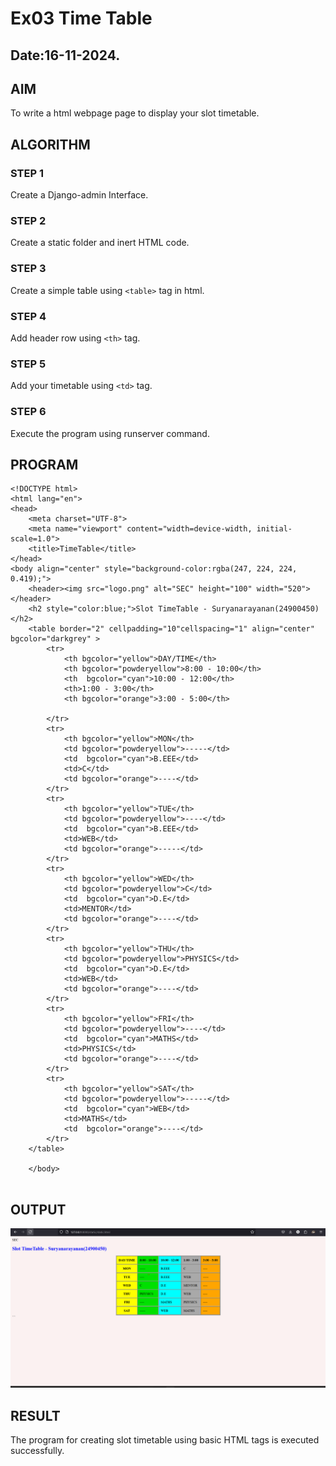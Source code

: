 # Ex03 Time Table
## Date:16-11-2024.

## AIM
To write a html webpage page to display your slot timetable.

## ALGORITHM
### STEP 1
Create a Django-admin Interface.

### STEP 2
Create a static folder and inert HTML code.

### STEP 3
Create a simple table using ```<table>``` tag in html.

### STEP 4
Add header row using ```<th>``` tag.

### STEP 5
Add your timetable using ```<td>``` tag.

### STEP 6
Execute the program using runserver command.

## PROGRAM
```
<!DOCTYPE html>
<html lang="en">
<head>
    <meta charset="UTF-8">
    <meta name="viewport" content="width=device-width, initial-scale=1.0">
    <title>TimeTable</title>
</head>
<body align="center" style="background-color:rgba(247, 224, 224, 0.419);">
    <header><img src="logo.png" alt="SEC" height="100" width="520"></header> 
    <h2 style="color:blue;">Slot TimeTable - Suryanarayanan(24900450)</h2>   
    <table border="2" cellpadding="10"cellspacing="1" align="center" bgcolor="darkgrey" >
        <tr>
            <th bgcolor="yellow">DAY/TIME</th>
            <th bgcolor="powderyellow">8:00 - 10:00</th>
            <th  bgcolor="cyan">10:00 - 12:00</th>
            <th>1:00 - 3:00</th>
            <th bgcolor="orange">3:00 - 5:00</th>
            
        </tr>
        <tr>
            <th bgcolor="yellow">MON</th>
            <td bgcolor="powderyellow">-----</td>
            <td  bgcolor="cyan">B.EEE</td>
            <td>C</td>
            <td bgcolor="orange">----</td>
        </tr>
        <tr>
            <th bgcolor="yellow">TUE</th>
            <td bgcolor="powderyellow">----</td>
            <td  bgcolor="cyan">B.EEE</td>
            <td>WEB</td>
            <td bgcolor="orange">-----</td>
        </tr>
        <tr>
            <th bgcolor="yellow">WED</th>
            <td bgcolor="powderyellow">C</td>
            <td  bgcolor="cyan">D.E</td>
            <td>MENTOR</td>
            <td bgcolor="orange">----</td>
        </tr>
        <tr>
            <th bgcolor="yellow">THU</th>
            <td bgcolor="powderyellow">PHYSICS</td>
            <td  bgcolor="cyan">D.E</td>
            <td>WEB</td>
            <td bgcolor="orange">----</td>
        </tr>
        <tr>
            <th bgcolor="yellow">FRI</th>
            <td bgcolor="powderyellow">----</td>
            <td  bgcolor="cyan">MATHS</td>
            <td>PHYSICS</td>
            <td bgcolor="orange">----</td>
        </tr>
        <tr>
            <th bgcolor="yellow">SAT</th>
            <td bgcolor="powderyellow">-----</td>
            <td  bgcolor="cyan">WEB</td>
            <td>MATHS</td>
            <td  bgcolor="orange">----</td>
        </tr>
    </table>

    </body>
    
```




## OUTPUT

![alt text](image.png)
## RESULT
The program for creating slot timetable using basic HTML tags is executed successfully.
